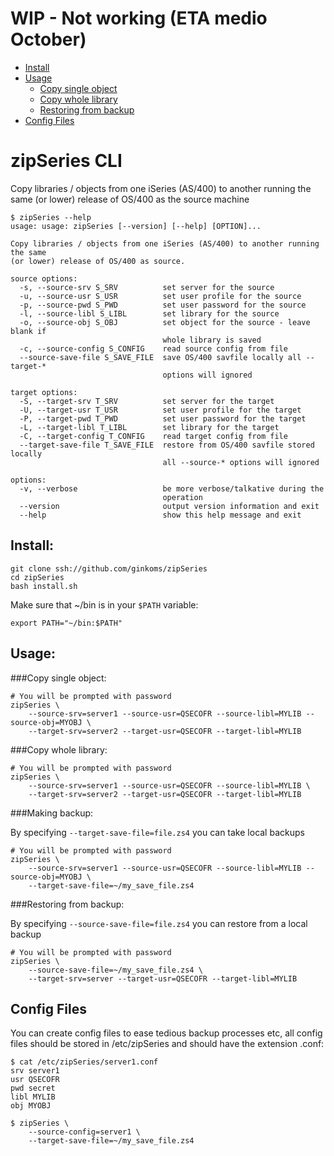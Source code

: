 # WIP - Not working (ETA medio October)

* [Install](#install)
* [Usage](#usage)
  * [Copy single object](#copy-single-object)
  * [Copy whole library](#copy-whole-library)
  * [Restoring from backup](#restoring-from-backup)
* [Config Files](#config-files)


# zipSeries CLI

Copy libraries / objects from one iSeries (AS/400) to another running the same (or lower) release of OS/400 as the source machine

	$ zipSeries --help
	usage: usage: zipSeries [--version] [--help] [OPTION]...

	Copy libraries / objects from one iSeries (AS/400) to another running the same
	(or lower) release of OS/400 as source.

	source options:
	  -s, --source-srv S_SRV          set server for the source
	  -u, --source-usr S_USR          set user profile for the source
	  -p, --source-pwd S_PWD          set user password for the source
	  -l, --source-libl S_LIBL        set library for the source
	  -o, --source-obj S_OBJ          set object for the source - leave blank if
	                                  whole library is saved
	  -c, --source-config S_CONFIG    read source config from file
	  --source-save-file S_SAVE_FILE  save OS/400 savfile locally all --target-*
	                                  options will ignored

	target options:
	  -S, --target-srv T_SRV          set server for the target
	  -U, --target-usr T_USR          set user profile for the target
	  -P, --target-pwd T_PWD          set user password for the target
	  -L, --target-libl T_LIBL        set library for the target
	  -C, --target-config T_CONFIG    read target config from file
	  --target-save-file T_SAVE_FILE  restore from OS/400 savfile stored locally
	                                  all --source-* options will ignored

	options:
	  -v, --verbose                   be more verbose/talkative during the
	                                  operation
	  --version                       output version information and exit
	  --help                          show this help message and exit

## Install:

	git clone ssh://github.com/ginkoms/zipSeries
	cd zipSeries
	bash install.sh

Make sure that ~/bin is in your `$PATH` variable:

	export PATH="~/bin:$PATH"

## Usage:

###Copy single object:

	# You will be prompted with password
	zipSeries \
		--source-srv=server1 --source-usr=QSECOFR --source-libl=MYLIB --source-obj=MYOBJ \
		--target-srv=server2 --target-usr=QSECOFR --target-libl=MYLIB

###Copy whole library:

	# You will be prompted with password
	zipSeries \
		--source-srv=server1 --source-usr=QSECOFR --source-libl=MYLIB \
		--target-srv=server2 --target-usr=QSECOFR --target-libl=MYLIB

###Making backup:

By specifying `--target-save-file=file.zs4` you can take local backups

	# You will be prompted with password
	zipSeries \
		--source-srv=server1 --source-usr=QSECOFR --source-libl=MYLIB --source-obj=MYOBJ \
		--target-save-file=~/my_save_file.zs4

###Restoring from backup:

By specifying `--source-save-file=file.zs4` you can restore from a local backup

	# You will be prompted with password
	zipSeries \
		--source-save-file=~/my_save_file.zs4 \
		--target-srv=server --target-usr=QSECOFR --target-libl=MYLIB


## Config Files

You can create config files to ease tedious backup processes etc, all config files should be stored in /etc/zipSeries and should have the extension .conf:


	$ cat /etc/zipSeries/server1.conf
	srv server1
	usr QSECOFR
	pwd secret
	libl MYLIB
	obj MYOBJ

	$ zipSeries \
		--source-config=server1 \
		--target-save-file=~/my_save_file.zs4

